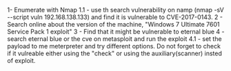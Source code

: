1- Enumerate with Nmap
1.1 - use th search vulnerability on namp (nmap -sV --script vuln 192.168.138.133) and find it is vulnerable to CVE-2017-0143.
2 - Search online about the version of the machine, "Windows 7 Ultimate 7601 Service Pack 1  exploit"
3 - Find that it might be vulnerable to eternal blue
4 - search eternal blue or the cve on metasploit and run the exploit
4.1 - set the payload to me meterpreter and try different options. Do not forget to check if it vulreable either using the "check" or using the auxiliary(scanner) insted of exploit.